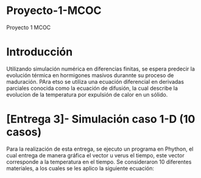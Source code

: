 # Proyecto-1-MCOC
Proyecto 1 MCOC

# Introducción
Utilizando simulación numérica en diferencias finitas, se espera predecir la evolución térmica en hormigones masivos durannte su proceso de maduración.
PAra etso se utiliza una ecuación diferencial en derivadas parciales conocida como la ecuación de difusión, la cual describe la evolucion de la temperatura por expulsión de calor en un sólido.

# [Entrega 3]- Simulación caso 1-D (10 casos)
Para la realización de esta entrega, se ejecuto un programa en Phython, el cual entrega de manera gráfica el vector u verus el tiempo, este vector corresponde a la temperatura en el tiempo.
Se consideraron 10 diferentes materiales, a los cuales se les aplico la siguiente ecuación:
```

```
